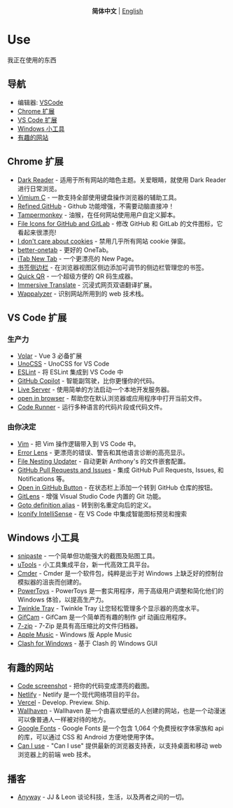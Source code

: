 <p align='center'>
<b>简体中文</b> | <a href="https://github.com/Ares-Chang/use/blob/master/README.en-US.md">English</a>
</p>

# Use

我正在使用的东西

## 导航

- 编辑器: [VSCode](https://code.visualstudio.com/)
- [Chrome 扩展](#chrome-扩展)
- [VS Code 扩展](#vs-code-扩展)
- [Windows 小工具](#windows-小工具)
- [有趣的网站](#有趣的网站)

## Chrome 扩展

- [Dark Reader](https://chrome.google.com/webstore/detail/dark-reader/eimadpbcbfnmbkopoojfekhnkhdbieeh) - 适用于所有网站的暗色主题。关爱眼睛，就使用 Dark Reader 进行日常浏览。
- [Vimium C](https://chrome.google.com/webstore/detail/vimium-c-all-by-keyboard/hfjbmagddngcpeloejdejnfgbamkjaeg) - 一款支持全部使用键盘操作浏览器的辅助工具。
- [Refined GitHub](https://chrome.google.com/webstore/detail/refined-github/hlepfoohegkhhmjieoechaddaejaokhf) - Github 功能增强，不需要动脑直接冲！
- [Tampermonkey](https://chrome.google.com/webstore/detail/tampermonkey/dhdgffkkebhmkfjojejmpbldmpobfkfo) - 油猴，在任何网站使用用户自定义脚本。
- [File Icons for GitHub and GitLab](https://chrome.google.com/webstore/detail/file-icons-for-github-and/ficfmibkjjnpogdcfhfokmihanoldbfe) - 修改 GitHub 和 GitLab 的文件图标，它看起来很漂亮!
- [I don't care about cookies](https://chrome.google.com/webstore/detail/i-dont-care-about-cookies/fihnjjcciajhdojfnbdddfaoknhalnja) - 禁用几乎所有网站 cookie 弹窗。
- [better-onetab](https://chrome.google.com/webstore/detail/better-onetab/eookhngofldnbnidjlbkeecljkfpmfpg) - 更好的 OneTab。
- [iTab New Tab](https://chrome.google.com/webstore/detail/itab%E6%96%B0%E6%A0%87%E7%AD%BE%E9%A1%B5%E5%85%8D%E8%B4%B9chatgpt/mhloojimgilafopcmlcikiidgbbnelip) - 一个更漂亮的 New Page。
- [书签侧边栏](https://chrome.google.com/webstore/detail/bookmark-sidebar/jdbnofccmhefkmjbkkdkfiicjkgofkdh) - 在浏览器视图区侧边添加可调节的侧边栏管理您的书签。
- [Quick QR](https://chrome.google.com/webstore/detail/qr-code-generator/afpbjjgbdimpioenaedcjgkaigggcdpp) - 一个超级方便的 QR 码生成器。
- [Immersive Translate](https://chrome.google.com/webstore/detail/immersive-translate/bpoadfkcbjbfhfodiogcnhhhpibjhbnh) - 沉浸式网页双语翻译扩展。
- [Wappalyzer](https://chrome.google.com/webstore/detail/wappalyzer-technology-pro/gppongmhjkpfnbhagpmjfkannfbllamg) - 识别网站所用到的 web 技术栈。

## VS Code 扩展

### 生产力

- [Volar](https://marketplace.visualstudio.com/items?itemName=vue.volar) - Vue 3 必备扩展
- [UnoCSS](https://marketplace.visualstudio.com/items?itemName=antfu.unocss) - UnoCSS for VS Code
- [ESLint](https://marketplace.visualstudio.com/items?itemName=dbaeumer.vscode-eslint) - 将 ESLint 集成到 VS Code 中
- [GitHub Copilot](https://marketplace.visualstudio.com/items?itemName=GitHub.copilot) - 智能副驾驶，比你更懂你的代码。
- [Live Server](https://marketplace.visualstudio.com/items?itemName=ritwickdey.LiveServer) - 使用简单的方法启动一个本地开发服务器。
- [open in browser](https://marketplace.visualstudio.com/items?itemName=techer.open-in-browser) - 帮助您在默认浏览器或应用程序中打开当前文件。
- [Code Runner](https://marketplace.visualstudio.com/items?itemName=formulahendry.code-runner) - 运行多种语言的代码片段或代码文件。

### 由你决定

- [Vim](https://marketplace.visualstudio.com/items?itemName=vscodevim.vim) - 把 Vim 操作逻辑带入到 VS Code 中。
- [Error Lens](https://marketplace.visualstudio.com/items?itemName=usernamehw.errorlens) - 更漂亮的错误、警告和其他语言诊断的高亮显示。
- [File Nesting Updater](https://marketplace.visualstudio.com/items?itemName=antfu.file-nesting) - 自动更新 Anthony's 的文件嵌套配置。
- [GitHub Pull Requests and Issues](https://marketplace.visualstudio.com/items?itemName=GitHub.vscode-pull-request-github) - 集成 GitHub Pull Requests, Issues, 和 Notifications 等。
- [Open in GitHub Button](https://marketplace.visualstudio.com/items?itemName=antfu.open-in-github-button) - 在状态栏上添加一个转到 GitHub 仓库的按钮。
- [GitLens](https://marketplace.visualstudio.com/items?itemName=eamodio.gitlens) - 增强 Visual Studio Code 内置的 Git 功能。
- [Goto definition alias](https://marketplace.visualstudio.com/items?itemName=antfu.goto-alias) - 转到别名重定向后的定义。
- [Iconify IntelliSense](https://marketplace.visualstudio.com/items?itemName=antfu.iconify) - 在 VS Code 中集成智能图标预览和搜索

## Windows 小工具

- [snipaste](https://zh.snipaste.com/index.html) - 一个简单但功能强大的截图及贴图工具。
- [uTools](https://u.tools/) - 小工具集成平台，新一代高效工具平台。
- [Cmder](https://cmder.app/) - Cmder 是一个软件包，纯粹是出于对 Windows 上缺乏好的控制台模拟器的沮丧而创建的。
- [PowerToys](https://learn.microsoft.com/zh-cn/windows/powertoys/) - PowerToys 是一套实用程序，用于高级用户调整和简化他们的 Windows 体验，以提高生产力。
- [Twinkle Tray](https://twinkletray.com/) - Twinkle Tray 让您轻松管理多个显示器的亮度水平。
- [GifCam](https://blog.bahraniapps.com/gifcam/) - GifCam 是一个简单而有趣的制作 gif 动画应用程序。
- [7-zip](https://7-zip.org/) - 7-Zip 是具有高压缩比的文件归档器。
- [Apple Music](https://apps.microsoft.com/store/detail/apple-music-%E9%A2%84%E8%A7%88%E7%89%88/9PFHDD62MXS1) - Windows 版 Apple Music
- [Clash for Windows](https://github.com/Fndroid/clash_for_windows_pkg) - 基于 Clash 的 Windows GUI

## 有趣的网站

- [Code screenshot](https://ray.so/) - 把你的代码变成漂亮的截图。
- [Netlify](https://www.netlify.com/) - Netlify 是一个现代网络项目的平台。
- [Vercel](https://vercel.com/) - Develop. Preview. Ship.
- [Wallhaven](https://wallhaven.cc/) - Wallhaven 是一个由喜欢壁纸的人创建的网站，也是一个动漫迷可以像普通人一样被对待的地方。
- [Google Fonts](https://fonts.google.com/) - Google Fonts 是一个包含 1,064 个免费授权字体家族和 api 的库，可以通过 CSS 和 Android 方便地使用字体。
- [Can I use](https://caniuse.com/) - "Can I use" 提供最新的浏览器支持表，以支持桌面和移动 web 浏览器上的前端 web 技术。

## 播客

- [Anyway](https://anyway.fm/) - JJ & Leon 谈论科技，生活，以及两者之间的一切。
